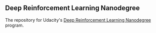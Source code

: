 ## Deep Reinforcement Learning Nanodegree
The repository for Udacity's [Deep Reinforcement Learning Nanodegree](https://www.udacity.com/course/deep-reinforcement-learning-nanodegree--nd893) program.
